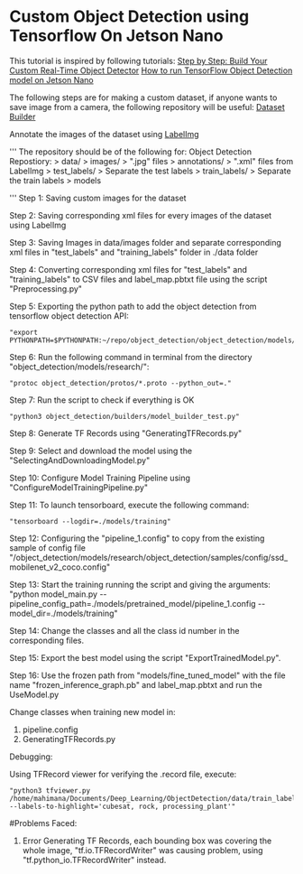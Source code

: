 # Custom Object Detection using Tensorflow On Jetson Nano

This tutorial is inspired by following tutorials:
[Step by Step: Build Your Custom Real-Time Object Detector](https://towardsdatascience.com/detailed-tutorial-build-your-custom-real-time-object-detector-5ade1017fd2d)
[How to run TensorFlow Object Detection model on Jetson Nano](https://www.dlology.com/blog/how-to-run-tensorflow-object-detection-model-on-jetson-nano/)

The following steps are for making a custom dataset, if anyone wants to save image from a camera, the following repository will be useful:
[Dataset Builder](https://github.com/MahimanaGIT/DatasetBuilder)

Annotate the images of the dataset using [LabelImg](https://github.com/tzutalin/labelImg)

'''
The repository should be of the following for:
Object Detection Repostiory:
    > data/
        > images/
            > ".jpg" files
        > annotations/
            > ".xml" files from LabelImg
        > test_labels/
            > Separate the  test labels
        > train_labels/
            > Separate the train labels
    > models
    
'''
Step 1: Saving custom images for the dataset

Step 2: Saving corresponding xml files for every images of the dataset using LabelImg

Step 3: Saving Images in data/images folder and separate corresponding xml files in "test_labels" and "training_labels" folder in ./data folder

Step 4: Converting corresponding xml files for "test_labels" and "training_labels" to CSV files and label_map.pbtxt file using the script "Preprocessing.py"

Step 5: Exporting the python path to add the object detection from tensorflow object detection API: 

    "export PYTHONPATH=$PYTHONPATH:~/repo/object_detection/object_detection/models/research/:~/repo/object_detection/object_detection/models/research/slim/"

Step 6: Run the following command in terminal from the directory "object_detection/models/research/":

    "protoc object_detection/protos/*.proto --python_out=."

Step 7: Run the script to check if everything is OK

    "python3 object_detection/builders/model_builder_test.py"

Step 8: Generate TF Records using "GeneratingTFRecords.py"

Step 9: Select and download the model using the "SelectingAndDownloadingModel.py"

Step 10: Configure Model Training Pipeline using "ConfigureModelTrainingPipeline.py"

Step 11: To launch tensorboard, execute the following command:

    "tensorboard --logdir=./models/training"

Step 12: Configuring the "pipeline_1.config" to copy from the existing sample of config file "/object_detection/models/research/object_detection/samples/config/ssd_mobilenet_v2_coco.config"

Step 13: Start the training running the script and giving the arguments:
    "python model_main.py --pipeline_config_path=./models/pretrained_model/pipeline_1.config --model_dir=./models/training"

Step 14: Change the classes and all the class id number in the corresponding files.

Step 15: Export the best model using the script "ExportTrainedModel.py".

Step 16: Use the frozen path from "models/fine_tuned_model" with the file name "frozen_inference_graph.pb" and label_map.pbtxt and run the UseModel.py

Change classes when training new model in:

1. pipeline.config
2. GeneratingTFRecords.py

Debugging:

Using TFRecord viewer for verifying the .record file, execute:

    "python3 tfviewer.py /home/mahimana/Documents/Deep_Learning/ObjectDetection/data/train_labels.record --labels-to-highlight='cubesat, rock, processing_plant'"


#Problems Faced: 
1. Error Generating TF Records, each bounding box was covering the whole image, "tf.io.TFRecordWriter" was causing problem, using "tf.python_io.TFRecordWriter" instead.

